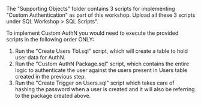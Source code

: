 The "Supporting Objects" folder contains 3 scripts for implementing "Custom Authentication" as part of this workshop. Upload all these 3 scripts under SQL Workshop > SQL Scripts".

To implement Custom AuthN you would need to execute the provided scripts in the following order ONLY:
1. Run the "Create Users Tbl.sql" script, which will create a table to hold user data for AuthN.
2. Run the "Custom AuthN Package.sql" script, which contains the entire logic to authenticate the user against the users present in Users table created in the previous step.
3. Run the "Create Trigger on Users.sql" script which takes care of hashing the password when a user is created and it will also be referring to the package created above.